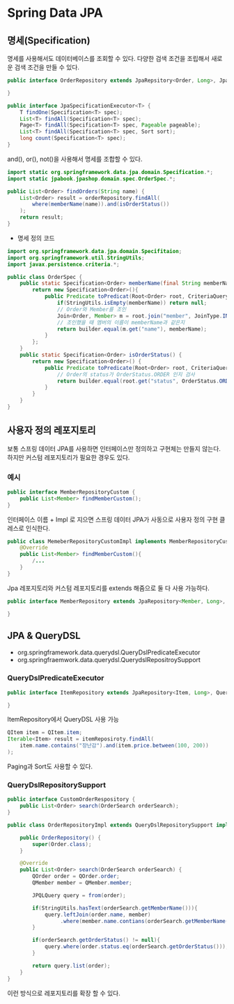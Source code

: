 # Spring Data JPA
## 명세(Specification)
명세를 사용해서도 데이터베이스를 조회할 수 있다.  다양한 검색 조건을 조립해서 새로운 검색 조건을 만들 수 있다.
```java
public interface OrderRepository extends JpaRepsitory<Order, Long>, JpaSpecificationExecutor<Order> {

}
```
```java
public interface JpaSpecificationExecutor<T> {
    T findOne(Specification<T> spec);
    List<T> findAll(Specification<T> spec);
    Page<T> findAll(Specification<T> spec, Pageable pageable);
    List<T> findAll(Specification<T> spec, Sort sort);
    long count(Specification<T> spec);
}
```
and(), or(), not()을 사용해서 명세를 조합할 수 있다.
```java
import static org.springframework.data.jpa.domain.Specification.*;
import static jpabook.jpashop.domain.spec.OrderSpec.*; 

public List<Order> findOrders(String name) {
    List<Order> result = orderRepository.findAll(
        where(memberName(name)).and(isOrderStatus())
    );
    return result;
}
```
- 명세 정의 코드
```java
import org.springframework.data.jpa.domain.Specifitaion;
import org.springframework.util.StringUtils;
import javax.persistence.criteria.*;

public class OrderSpec {
    public static Specification<Order> memberName(final String memberName){
        return new Specification<Order>(){
            public Predicate toPredicat(Root<Order> root, CriteriaQuery<?> query, CriteriaBuilder builder) {
                if(StringUtils.isEmpty(memberName)) return null;
                // Order와 Member를 조인
                Join<Order, Member> m = root.join("member", JoinType.INNER);
                // 조인했을 때 멤버의 이름이 memberName과 같은지
                return builder.equal(m.get("name"), memberName);
            }
        };
    }
    public static Specification<Order> isOrderStatus() {
        return new Specification<Order>() {
            public Predicate toPredicate(Root<Order> root, CriteriaQuery<?> query, CriteriaBuilder builder){
                // Order의 status가 OrderStatus.ORDER 인지 검사
                return builder.equal(root.get("status", OrderStatus.ORDER))
            }
        }
    }
}
```
## 사용자 정의 레포지토리
보통 스프링 데이터 JPA를 사용하면 인터페이스만 정의하고 구현체는 만들지 않는다. 하지만 커스텀 레포지토리가 필요한 경우도 있다.
### 예시
```java
public interface MemberRepositoryCustom {
    public List<Member> findMemberCustom();
}
```
인터페이스 이름 + Impl 로 지으면 스프링 데이터 JPA가 사동으로 사용자 정의 구현 클레스로 인식한다.
```java
public class MemeberRepositoryCustomImpl implements MemberRepositoryCustom {
    @Override
    public List<Member> findMemberCustom(){
        /...
    }
}
```
Jpa 레포지토리와 커스텀 레포지토리를 extends 해줌으로 둘 다 사용 가능하다.
```java
public interface MemberRepository extends JpaRepository<Member, Long>, MemberRespositoryCustom {

}
```

## JPA & QueryDSL
- org.springframework.data.querydsl.QueryDslPredicateExecutor
- org.springfraemwork.data.querydsl.QuerydslRepositroySupport
### QueryDslPredicateExecutor
```java
public interface ItemRepository extends JpaRepository<Item, Long>, QueryDslPredicateExecutor<Item> {

}
```
ItemRepository에서 QueryDSL 사용 가능
```java
QItem item = QItem.item;
Iterable<Item> result = itemReposiroty.findAll(
    item.name.contains("장난감").and(item.price.between(100, 200))
);
```
Paging과 Sort도 사용할 수 있다.

### QueryDslRepositorySupport
```java
public interface CustomOrderRespository {
    public List<Order> search(OrderSearch orderSearch);
}
```
```java
public class OrderRepositoryImpl extends QueryDslRepositorySupport implements CustomOrderRepository {

    public OrderRepository() {
        super(Order.class);
    }

    @Override
    public List<Order> search(OrderSearch orderSearch) {
        QOrder order = QOrder.order;
        QMember member = QMember.member;

        JPQLQuery query = from(order);

        if(StringUtils.hasText(orderSearch.getMemberName())){
            query.leftJoin(order.name, member)
                 .where(member.name.contians(orderSearch.getMemberName()));
        }

        if(orderSearch.getOrderStatus() != null){
            query.where(order.status.eq(orderSearch.getOrderStatus()));
        }

        return query.list(order);
    }
}
```
이런 방식으로 레포지토리를 확장 할 수 있다.